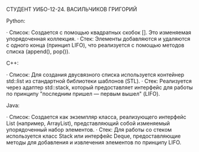 СТУДЕНТ УИБО-12-24. ВАСИЛЬЧИКОВ ГРИГОРИЙ

Python:

· Список: Создается с помощью квадратных скобок []. Это изменяемая упорядоченная коллекция.
· Стек: Элементы добавляются и удаляются с одного конца (принцип LIFO), что реализуется с помощью методов списка (append(), pop()).

C++:

· Список: Для создания двусвязного списка используется контейнер std::list из стандартной библиотеки шаблонов (STL).
· Стек: Реализуется через адаптер std::stack, который предоставляет интерфейс для работы по принципу "последним пришел — первым вышел" (LIFO).

Java:

· Список: Создается как экземпляр класса, реализующего интерфейс List (например, ArrayList), представляющий собой изменяемый упорядоченный набор элементов.
· Стек: Для работы со стеком используется класс Stack или интерфейс Deque, предоставляющие методы для добавления и извлечения элементов по принципу LIFO.

